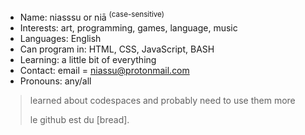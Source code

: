 - Name: niasssu or niā <sup>(case-sensitive)</sup>
- Interests: art, programming, games, language, music
- Languages: English
- Can program in: HTML, CSS, JavaScript, BASH
- Learning: a little bit of everything
- Contact: email = niassu@protonmail.com
- Pronouns: any/all

> learned about codespaces and probably need to use them more
> 
> le github est du [bread].
